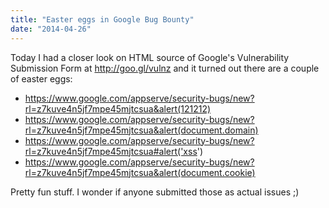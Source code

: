 ```yaml
---
title: "Easter eggs in Google Bug Bounty"
date: "2014-04-26"
---
```


Today I had a closer look on HTML source of Google's Vulnerability Submission Form at http://goo.gl/vulnz and it turned out there are a couple of easter eggs:

- https://www.google.com/appserve/security-bugs/new?rl=z7kuve4n5jf7mpe45mjtcsua&alert(121212)
- https://www.google.com/appserve/security-bugs/new?rl=z7kuve4n5jf7mpe45mjtcsua&alert(document.domain)
- https://www.google.com/appserve/security-bugs/new?rl=z7kuve4n5jf7mpe45mjtcsua#alert('xss')
- https://www.google.com/appserve/security-bugs/new?rl=z7kuve4n5jf7mpe45mjtcsua&alert(document.cookie)

Pretty fun stuff. I wonder if anyone submitted those as actual issues ;)
